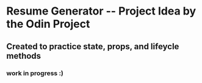 # Resume Generator -- Project Idea by the Odin Project

## Created to practice state, props, and lifeycle methods

### work in progress :)

